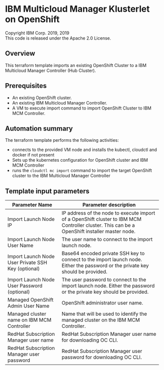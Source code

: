 # IBM Multicloud Manager Klusterlet on OpenShift
Copyright IBM Corp. 2019, 2019 \
This code is released under the Apache 2.0 License.

## Overview
 This terraform template imports an existing OpenShift Cluster to a IBM Multicloud Manager Controller (Hub Cluster).

## Prerequisites
* An existing OpenShift cluster.
* An existing IBM Multicloud Manager Controller.
* A VM to execute import command to import OpenShift Cluster to IBM MCM Controller.

## Automation summary
The terraform template performs the following activities:
* connects to the provided VM node and installs the kubectl, cloudctl and docker if not present 
* Sets up the kubernetes configuration for OpenShift cluster and IBM MCM Controller
* runs the `cloudctl mc import` command to import the target OpenShift cluster to the IBM Multicloud Manager Controller

## Template input parameters
Parameter Name                                        | Parameter description
------------------------------------------------------|------------------------------------------------------------------
Import Launch Node IP| IP address of the node to execute import of a OpenShift cluster to IBM MCM Controller cluster. This can be a OpenShift installer master node.
Import Launch Node User Name | The user name to connect to the import launch node.
Import Launch Node User Private SSH Key (optional)| Base64 encoded private SSH key to connect to the import launch node. Either the password or the private key should be provided.
Import Launch Node User Password (optional)| The user password to connect to the import launch node. Either the password or the private key should be provided.
Managed OpenShift Admin User Name| OpenShift administrator user name.
Managed cluster name on IBM MCM Controller | Name that will be used to identify the managed cluster on the IBM MCM Controller.
RedHat Subscription Manager user name | RedHat Subscription Manager user name for downloading OC CLI.
RedHat Subscription Manager user password | RedHat Subscription Manager user password for downloading OC CLI.
